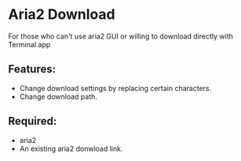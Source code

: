 # Aria2 Download
For those who can't use aria2 GUI or willing to download directly with Terminal.app

## Features:
* Change download settings by replacing certain characters.
* Change download path.

## Required:
* aria2
* An existing aria2 donwload link.
